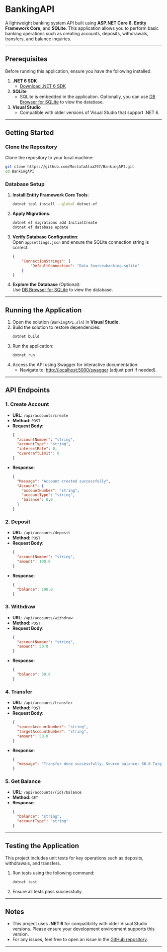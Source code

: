 # BankingAPI

A lightweight banking system API built using **ASP.NET Core 6**, **Entity Framework Core**, and **SQLite**. This application allows you to perform basic banking operations such as creating accounts, deposits, withdrawals, transfers, and balance inquiries.

---

## Prerequisites

Before running this application, ensure you have the following installed:

1. **.NET 6 SDK**  
   - [Download .NET 6 SDK](https://dotnet.microsoft.com/en-us/download/dotnet/6.0)
2. **SQLite**  
   - SQLite is embedded in the application. Optionally, you can use [DB Browser for SQLite](https://sqlitebrowser.org/dl/) to view the database.
3. **Visual Studio**  
   - Compatible with older versions of Visual Studio that support .NET 6.

---

## Getting Started

### Clone the Repository

Clone the repository to your local machine:
```bash
git clone https://github.com/MostafaAlaa297/BankingAPI.git
cd BankingAPI
```

### Database Setup

1. **Install Entity Framework Core Tools**:
   ```bash
   dotnet tool install --global dotnet-ef
   ```

2. **Apply Migrations**:
   ```bash
   dotnet ef migrations add InitialCreate
   dotnet ef database update
   ```

3. **Verify Database Configuration**:  
   Open `appsettings.json` and ensure the SQLite connection string is correct:
   ```json
   {
       "ConnectionStrings": {
           "DefaultConnection": "Data Source=banking.sqlite"
       }
   }
   ```

4. **Explore the Database** (Optional):  
   Use [DB Browser for SQLite](https://sqlitebrowser.org/dl/) to view the database.

---

## Running the Application

1. Open the solution (`BankingAPI.sln`) in **Visual Studio**.
2. Build the solution to restore dependencies:
   ```bash
   dotnet build
   ```
3. Run the application:
   ```bash
   dotnet run
   ```
4. Access the API using Swagger for interactive documentation:  
   - Navigate to: [http://localhost:5000/swagger](http://localhost:5000/swagger) (adjust port if needed).

---

## API Endpoints

### 1. **Create Account**
- **URL**: `/api/accounts/create`
- **Method**: `POST`
- **Request Body**:
  ```json
  {
    "accountNumber": "string",
    "accountType": "string",
    "interestRate": 0,
    "overdraftLimit": 0
  }
  ```
- **Response**:
  ```json
  {
    "Message": "Account created successfully",
    "Account": {
      "accountNumber": "string",
      "accountType": "string",
      "balance": 0.0
    }
  }
  ```

### 2. **Deposit**
- **URL**: `/api/accounts/deposit`
- **Method**: `POST`
- **Request Body**:
  ```json
  {
    "accountNumber": "string",
    "amount": 100.0
  }
  ```
- **Response**:
  ```json
  {
    "balance": 100.0
  }
  ```

### 3. **Withdraw**
- **URL**: `/api/accounts/withdraw`
- **Method**: `POST`
- **Request Body**:
  ```json
  {
    "accountNumber": "string",
    "amount": 50.0
  }
  ```
- **Response**:
  ```json
  {
    "balance": 50.0
  }
  ```

### 4. **Transfer**
- **URL**: `/api/accounts/transfer`
- **Method**: `POST`
- **Request Body**:
  ```json
  {
    "sourceAccountNumber": "string",
    "targetAccountNumber": "string",
    "amount": 50.0
  }
  ```
- **Response**:
  ```json
  {
    "message": "Transfer done successfully. Source balance: 50.0 Target balance: 150.0"
  }
  ```

### 5. **Get Balance**
- **URL**: `/api/accounts/{id}/balance`
- **Method**: `GET`
- **Response**:
  ```json
  {
    "balance": "string",
    "accountType": "string"
  }
  ```

---

## Testing the Application

This project includes unit tests for key operations such as deposits, withdrawals, and transfers.

1. Run tests using the following command:
   ```bash
   dotnet test
   ```
2. Ensure all tests pass successfully.

---

## Notes

- This project uses **.NET 6** for compatibility with older Visual Studio versions. Please ensure your development environment supports this version.
- For any issues, feel free to open an issue in the [GitHub repository](https://github.com/MostafaAlaa297/BankingAPI).

---
